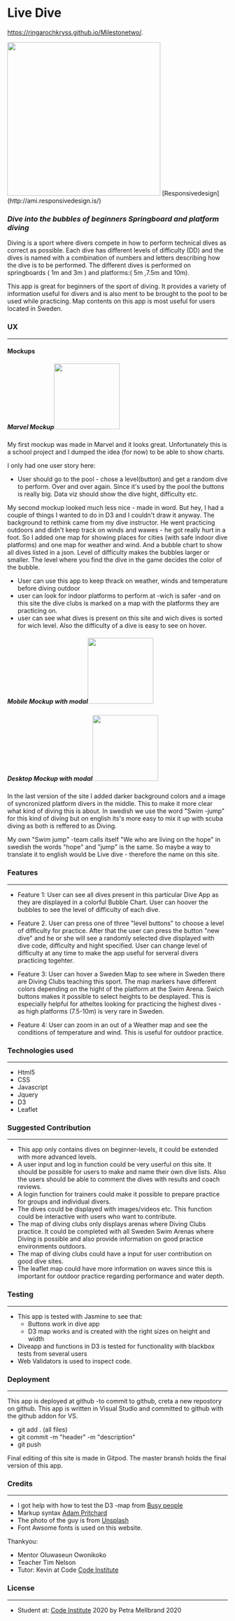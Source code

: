 # Live Dive

https://ringarochkryss.github.io/Milestonetwo/.

<img src="https://github.com/ringarochkryss/Milestonetwo/blob/master/Readme%20Images/responsive%20amiresponsivedesignis.png" height="350">
[Responsivedesign](http://ami.responsivedesign.is/)

### *Dive into the bubbles of beginners Springboard and platform diving* 

Diving is a sport where divers compete in how to perform technical dives as correct as possible. Each dive has different levels of difficulty (DD) and the dives is named with a combination of numbers and letters describing how the dive is to be performed. The different dives is performed on springboards ( 1m and 3m ) and platforms:( 5m ,7.5m and 10m). 

This app is great for beginners of the sport of diving. It provides a variety of information useful for divers and is also ment to be brought to the pool to be used while practicing. Map contents on this app is most useful for users located in Sweden.  

### UX
---
#### Mockups 
##### Marvel Mockup<img src="https://github.com/ringarochkryss/Milestonetwo/blob/master/assets/images/marvel%20mockup%20.png" height="150">
My first mockup was made in Marvel and it looks great. Unfortunately this is a school project and  I dumped the idea (for now) to be able to show charts. 

I only had one user story here:

* User should go to the pool - chose a level(button) and get a random dive to perform. Over and over again. Since it's used by the pool the buttons is really big.
Data viz should show the dive hight, difficulty etc.

My second mockup looked much less nice - made in word. But hey, I had a couple of things I wanted to do in D3 and I couldn't draw
it anyway. The background to rethink came from my dive instructor. He went practicing outdoors and didn't keep track on winds
and wawes - he got really hurt in a foot.  So I added one map for showing places for cities (with safe indoor dive platforms) and one map for weather and wind. 
And a bubble chart to show all dives listed in a json. Level of difficulty makes the bubbles larger or smaller. The level where you find the dive in the game decides the color of the bubble. 


* User can use this app to keep thrack on weather, winds and temperature before diving outdoor
* user can look for indoor platforms to perform at -wich is safer -and on this site the dive clubs is marked on a map with the platforms they are practicing on. 
* user can see what dives is present on this site and wich dives is sorted for wich level. Also the difficulty of a dive is easy to see on hover.

##### Mobile Mockup with modal<img src="https://github.com/ringarochkryss/Milestonetwo/blob/master/Readme%20Images/divemockupmobile.png" height="150">
##### Desktop Mockup with modal<img src="https://github.com/ringarochkryss/Milestonetwo/blob/master/Readme%20Images/divemockupdesktop.png" height="150">

In the last version of the site I added darker background colors and a image of syncronized platform divers in the middle. This to make it  more clear what kind of diving this is about. In swedish we use the word "Swim -jump" for this kind of diving but on english its's more easy to mix it up with scuba diving as both is reffered to as Diving. 

My own "Swim jump" -team calls itself "We who are living on the hope" in swedish the words "hope" and "jump" is the same. So maybe a way to translate it to english would be Live dive - therefore the name on this site. 
### Features
---

* Feature 1: User can see all dives present in this particular Dive App as they are displayed in a colorful Bubble Chart. User can hoover the bubbles to see the level of difficulty of each dive. 

* Feature 2. User can press one of three "level buttons" to choose a level of difficulty for practice. After that the user can press the button "new dive" and he or she will see a randomly selected dive displayed with dive code, difficulty and hight specified. User can change level of difficulty at any time to make the app useful for serveral divers practicing togehter. 

* Feature 3: User can hover a Sweden Map to see where in Sweden there are Diving Clubs teaching this sport. The map markers have different colors depending on the hight of the platform at the Swim Arena. Swich buttons makes it possible to select heights to be desplayed. This is especially helpful for atheltes looking for practicing the highest dives -as high platforms (7.5-10m) is very rare in Sweden.

* Feature 4: User can zoom in an out of a Weather map and see the conditions of temperature and wind. This is useful for outdoor practice. 


### Technologies used
---
* Html5
* CSS
* Javascript
* Jquery
* D3
* Leaflet

### Suggested Contribution
---
* This app only contains dives on beginner-levels, it could be extended with more advanced levels.
* A user input and log in function could be very userful on this site. It should be possible for users to make and name their own dive lists. Also the users should be able to comment the dives with results and coach reviews. 
* A login function for trainers could make it possible to prepare practice for groups and individual divers. 
* The dives could be displayed with images/videos etc. This function could be interactive with users who want to contribute.
* The map of diving clubs only displays arenas where Diving Clubs practice. It could be completed with all Sweden Swim Arenas where Diving is possible and also provide information on good practice environments outdoors.
* The map of diving clubs could have a input for user contribution on good dive sites.
* The leaflet map could have more information on waves since this is important for outdoor practice regarding performance and water depth.

### Testing
---
* This app is tested with Jasmine to see that: 
  * Buttons work in dive app
  * D3 map works and is created with the right sizes on height and width
 * Diveapp and functions in D3 is tested for functionality with blackbox tests from several users
 * Web Validators is used to inspect code.
  

### Deployment
---
This app is deployed at github -to commit to github, creta a new repostory on github.
This app is written in Visual Studio and committed to github with the github addon for VS.

* git add . (all files)
* git commit -m "header" -m "description"
* git push

Final editing of this site is made in Gitpod. The master bransh holds the final version of this app. 

### Credits
---
* I got help with how to test the D3 -map from [Busy people](https://busypeoples.github.io/post/testing-d3-with-jasmine/)
* Markup syntax [Adam Pritchard ](https://github.com/adam-p/markdown-here/wiki/Markdown-Cheatsheet)
* The photo of the guy is from [Unsplash](https://unsplash.com/)
* Font Awsome fonts is used on this website.



Thankyou:
* Mentor  Oluwaseun Owonikoko
* Teacher Tim Nelson
* Tutor: Kevin at Code [Code Institute](https://codeinstitute.net/)

### License
---
* Student at:
[Code Institute](https://codeinstitute.net/) 2020
by Petra Mellbrand 2020









